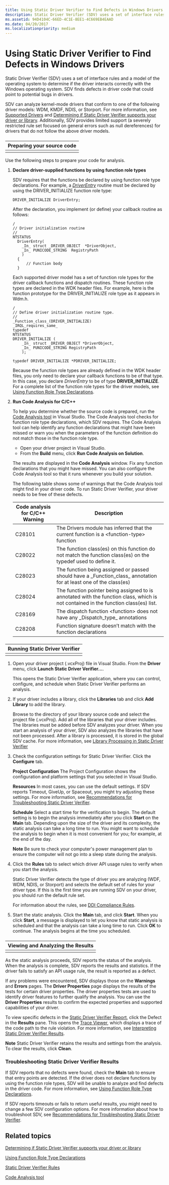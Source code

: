 ```yaml
---
title: Using Static Driver Verifier to Find Defects in Windows Drivers
description: Static Driver Verifier (SDV) uses a set of interface rules and a model of the operating system to determine if the driver interacts correctly with the Windows operating system.
ms.assetid: 94D4104C-66ED-4C1E-8EE1-4C669EB4EAAD
ms.date: 04/20/2017
ms.localizationpriority: medium
---
```


# Using Static Driver Verifier to Find Defects in Windows Drivers


Static Driver Verifier (SDV) uses a set of interface rules and a model of the operating system to determine if the driver interacts correctly with the Windows operating system. SDV finds defects in driver code that could point to potential bugs in drivers.

SDV can analyze kernel-mode drivers that conform to one of the following driver models: WDM, KMDF, NDIS, or Storport. For more information, see [Supported Drivers](supported-drivers.md) and [Determining if Static Driver Verifier supports your driver or library](determining-if-static-driver-verifier-supports-your-driver-or-library.md).  Additionally, SDV provides limited support (a severely restricted rule set focused on general errors such as null dereferences) for drivers that do not follow the above driver models.

### <span id="preparing_your_source_code"></span><span id="PREPARING_YOUR_SOURCE_CODE"></span>

| Preparing your source code |
|----------------------------|
|                            |

Use the following steps to prepare your code for analysis.

1.  **Declare driver-supplied functions by using function role types**

    SDV requires that the functions be declared by using function role type declarations. For example, a [*DriverEntry*](https://msdn.microsoft.com/library/windows/hardware/ff544113) routine must be declared by using the DRIVER\_INITIALIZE function role type:

    ```
    DRIVER_INITIALIZE DriverEntry;
    ```

    After the declaration, you implement (or define) your callback routine as follows:

    ```
    /
    // Driver initialization routine
    //
    NTSTATUS 
      DriverEntry( 
        _In_ struct _DRIVER_OBJECT  *DriverObject,
        _In_ PUNICODE_STRING  RegistryPath 
        )
      {
          // Function body
      }
    ```

    Each supported driver model has a set of function role types for the driver callback functions and dispatch routines. These function role types are declared in the WDK header files. For example, here is the function prototype for the DRIVER\_INITIALIZE role type as it appears in Wdm.h.

    ```
    /
    // Define driver initialization routine type.
    //
    _Function_class_(DRIVER_INITIALIZE)
    _IRQL_requires_same_
    typedef
    NTSTATUS
    DRIVER_INITIALIZE (
        _In_ struct _DRIVER_OBJECT *DriverObject,
        _In_ PUNICODE_STRING RegistryPath
        );

    typedef DRIVER_INITIALIZE *PDRIVER_INITIALIZE;
    ```

    Because the function role types are already defined in the WDK header files, you only need to declare your callback functions to be of that type. In this case, you declare *DriverEntry* to be of type **DRIVER\_INITIALIZE**. For a complete list of the function role types for the driver models, see [Using Function Role Type Declarations](using-function-role-type-declarations.md).

2.  **Run Code Analysis for C/C++**

    To help you determine whether the source code is prepared, run the [Code Analysis tool](http://go.microsoft.com/fwlink/p/?linkid=226836) in Visual Studio. The Code Analysis tool checks for function role type declarations, which SDV requires. The Code Analysis tool can help identify any function declarations that might have been missed or warn you when the parameters of the function definition do not match those in the function role type.

    -   Open your driver project in Visual Studio.
    -   From the **Build** menu, click **Run Code Analysis on Solution**.

    The results are displayed in the **Code Analysis** window. Fix any function declarations that you might have missed. You can also configure the Code Analysis tool so that it runs whenever you build your solution.

    The following table shows some of warnings that the Code Analysis tool might find in your driver code. To run Static Driver Verifier, your driver needs to be free of these defects.

    | Code analysis for C/C++ Warning | Description                                                                                                                         |
    |---------------------------------|-------------------------------------------------------------------------------------------------------------------------------------|
    | C28101                          | The Drivers module has inferred that the current function is a &lt;function-type&gt; function                                       |
    | C28022                          | The function class(es) on this function do not match the function class(es) on the typedef used to define it.                       |
    | C28023                          | The function being assigned or passed should have a \_Function\_class\_ annotation for at least one of the class(es)                |
    | C28024                          | The function pointer being assigned to is annotated with the function class, which is not contained in the function class(es) list. |
    | C28169                          | The dispatch function &lt;function&gt; does not have any \_Dispatch\_type\_ annotations                                             |
    | C28208                          | Function signature doesn’t match with the function declarations                                                                     |



### <span id="running_static_driver_verifier"></span><span id="RUNNING_STATIC_DRIVER_VERIFIER"></span>

| Running Static Driver Verifier |
|--------------------------------|
|                                |

1.  Open your driver project (.vcxProj) file in Visual Studio. From the **Driver** menu, click **Launch Static Driver Verifier…**.

    This opens the Static Driver Verifier application, where you can control, configure, and schedule when Static Driver Verifier performs an analysis.

2.  If your driver includes a library, click the **Libraries** tab and click **Add Library** to add the library.

    Browse to the directory of your library source code and select the project file (.vcxProj). Add all of the libraries that your driver includes. The libraries must be added before SDV analyzes your driver. When you start an analysis of your driver, SDV also analyzes the libraries that have not been processed. After a library is processed, it is stored in the global SDV cache. For more information, see [Library Processing in Static Driver Verifier](library-processing-in-static-driver-verifier.md)

3.  Check the configuration settings for Static Driver Verifier. Click the **Configure** tab.

    **Project Configuration** The Project Configuration shows the configuration and platform settings that you selected in Visual Studio.

    **Resources** In most cases, you can use the default settings. If SDV reports Timeout, GiveUp, or Spaceout, you might try adjusting these settings. For more information, see [Recommendations for Troubleshooting Static Driver Verifier](recommendations-for-troubleshooting-static-driver-verifier.md).

    **Schedule** Select a start time for the verification to begin. The default setting is to begin the analysis immediately after you click **Start** on the **Main** tab. Depending upon the size of the driver and its complexity, the static analysis can take a long time to run. You might want to schedule the analysis to begin when it is most convenient for you; for example, at the end of the day.

    **Note**  Be sure to check your computer's power management plan to ensure the computer will not go into a sleep state during the analysis.



4.  Click the **Rules** tab to select which driver API usage rules to verify when you start the analysis.

    Static Driver Verifier detects the type of driver you are analyzing (WDF, WDM, NDIS, or Storport) and selects the default set of rules for your driver type. If this is the first time you are running SDV on your driver, you should run the default rule set.

    For information about the rules, see [DDI Compliance Rules](https://msdn.microsoft.com/library/windows/hardware/ff552840).

5.  Start the static analysis. Click the **Main** tab, and click **Start**. When you click **Start**, a message is displayed to let you know that static analysis is scheduled and that the analysis can take a long time to run. Click **OK** to continue. The analysis begins at the time you scheduled.

### <span id="viewing_and_analyzing_the_results"></span><span id="VIEWING_AND_ANALYZING_THE_RESULTS"></span>

| Viewing and Analyzing the Results |
|-----------------------------------|
|                                   |

As the static analysis proceeds, SDV reports the status of the analysis. When the analysis is complete, SDV reports the results and statistics. If the driver fails to satisfy an API usage rule, the result is reported as a defect.

If any problems were encountered, SDV displays those on the **Warnings** and **Errors** pages. The **Driver Properties** page displays the results of the tests for certain driver properties. The driver properties tests are used to identify driver features to further qualify the analysis. You can use the **Driver Properties** results to confirm the expected properties and supported capabilities of your driver.

To view specific defects in the [Static Driver Verifier Report](static-driver-verifier-report.md), click the Defect in the **Results** pane. This opens the [Trace Viewer](defect-viewer.md), which displays a trace of the code path to the rule violation. For more information, see [Interpreting Static Driver Verifier Results](interpreting-static-driver-verifier-results.md).

**Note**  Static Driver Verifier retains the results and settings from the analysis. To clear the results, click **Clean**.



### <span id="troubleshooting_sdv_results"></span><span id="TROUBLESHOOTING_SDV_RESULTS"></span>Troubleshooting Static Driver Verifier Results

If SDV reports that no defects were found, check the **Main** tab to ensure that entry points are detected. If the driver does not declare functions by using the function role types, SDV will be unable to analyze and find defects in the driver code. For more information, see [Using Function Role Type Declarations](using-function-role-type-declarations.md).

If SDV reports timeouts or fails to return useful results, you might need to change a few SDV configuration options. For more information about how to troubleshoot SDV, see [Recommendations for Troubleshooting Static Driver Verifier](recommendations-for-troubleshooting-static-driver-verifier.md).

## <span id="related_topics"></span>Related topics


[Determining if Static Driver Verifier supports your driver or library](determining-if-static-driver-verifier-supports-your-driver-or-library.md)

[Using Function Role Type Declarations](using-function-role-type-declarations.md)

[Static Driver Verifier Rules](https://msdn.microsoft.com/library/windows/hardware/ff552840)

[Code Analysis tool](http://go.microsoft.com/fwlink/p/?linkid=226836)










